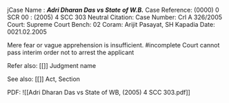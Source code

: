 jCase Name : ***Adri Dharan Das vs State of W.B.***
Case Reference: (0000) 0 SCR 00 :  (2005) 4 SCC 303
Neutral Citation:
Case Number: Crl A 326/2005
Court: Supreme Court
Bench: 02
Coram: Arijit Pasayat, SH Kapadia
Date: 0021.02.2005

Mere fear or vague apprehension is insufficient. #incomplete 
Court cannot pass interim order not to arrest the applicant

Refer also:
[[]]
Judgment name

See also:
[[]] 
Act, Section

PDF:
![[Adri Dharan Das vs State of WB, (2005) 4 SCC 303.pdf]]